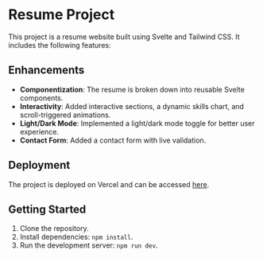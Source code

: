 # Resume Project

This project is a resume website built using Svelte and Tailwind CSS. It includes the following features:

## Enhancements
- **Componentization**: The resume is broken down into reusable Svelte components.
- **Interactivity**: Added interactive sections, a dynamic skills chart, and scroll-triggered animations.
- **Light/Dark Mode**: Implemented a light/dark mode toggle for better user experience.
- **Contact Form**: Added a contact form with live validation.

## Deployment
The project is deployed on Vercel and can be accessed [here](https://your-vercel-url.com).

## Getting Started
1. Clone the repository.
2. Install dependencies: `npm install`.
3. Run the development server: `npm run dev`.
